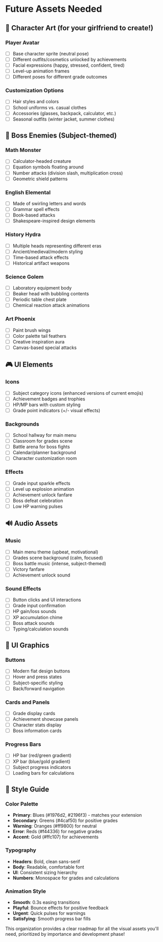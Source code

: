 # Future Assets Needed

## 🎨 Character Art (for your girlfriend to create!)

### Player Avatar
- [ ] Base character sprite (neutral pose)
- [ ] Different outfits/cosmetics unlocked by achievements
- [ ] Facial expressions (happy, stressed, confident, tired)
- [ ] Level-up animation frames
- [ ] Different poses for different grade outcomes

### Customization Options
- [ ] Hair styles and colors
- [ ] School uniforms vs. casual clothes
- [ ] Accessories (glasses, backpack, calculator, etc.)
- [ ] Seasonal outfits (winter jacket, summer clothes)

## 👹 Boss Enemies (Subject-themed)

### Math Monster
- [ ] Calculator-headed creature
- [ ] Equation symbols floating around
- [ ] Number attacks (division slash, multiplication cross)
- [ ] Geometric shield patterns

### English Elemental
- [ ] Made of swirling letters and words
- [ ] Grammar spell effects
- [ ] Book-based attacks
- [ ] Shakespeare-inspired design elements

### History Hydra
- [ ] Multiple heads representing different eras
- [ ] Ancient/medieval/modern styling
- [ ] Time-based attack effects
- [ ] Historical artifact weapons

### Science Golem
- [ ] Laboratory equipment body
- [ ] Beaker head with bubbling contents
- [ ] Periodic table chest plate
- [ ] Chemical reaction attack animations

### Art Phoenix
- [ ] Paint brush wings
- [ ] Color palette tail feathers
- [ ] Creative inspiration aura
- [ ] Canvas-based special attacks

## 🎮 UI Elements

### Icons
- [ ] Subject category icons (enhanced versions of current emojis)
- [ ] Achievement badges and trophies
- [ ] HP/MP bars with custom styling
- [ ] Grade point indicators (+/- visual effects)

### Backgrounds
- [ ] School hallway for main menu
- [ ] Classroom for grades scene
- [ ] Battle arena for boss fights
- [ ] Calendar/planner background
- [ ] Character customization room

### Effects
- [ ] Grade input sparkle effects
- [ ] Level up explosion animation
- [ ] Achievement unlock fanfare
- [ ] Boss defeat celebration
- [ ] Low HP warning pulses

## 🔊 Audio Assets

### Music
- [ ] Main menu theme (upbeat, motivational)
- [ ] Grades scene background (calm, focused)
- [ ] Boss battle music (intense, subject-themed)
- [ ] Victory fanfare
- [ ] Achievement unlock sound

### Sound Effects
- [ ] Button clicks and UI interactions
- [ ] Grade input confirmation
- [ ] HP gain/loss sounds
- [ ] XP accumulation chime
- [ ] Boss attack sounds
- [ ] Typing/calculation sounds

## 📱 UI Graphics

### Buttons
- [ ] Modern flat design buttons
- [ ] Hover and press states
- [ ] Subject-specific styling
- [ ] Back/forward navigation

### Cards and Panels
- [ ] Grade display cards
- [ ] Achievement showcase panels
- [ ] Character stats display
- [ ] Boss information cards

### Progress Bars
- [ ] HP bar (red/green gradient)
- [ ] XP bar (blue/gold gradient)
- [ ] Subject progress indicators
- [ ] Loading bars for calculations

## 🎯 Style Guide

### Color Palette
- **Primary**: Blues (#1976d2, #2196f3) - matches your extension
- **Secondary**: Greens (#4caf50) for positive grades
- **Warning**: Oranges (#ff9800) for neutral
- **Error**: Reds (#f44336) for negative grades
- **Accent**: Gold (#ffc107) for achievements

### Typography
- **Headers**: Bold, clean sans-serif
- **Body**: Readable, comfortable font
- **UI**: Consistent sizing hierarchy
- **Numbers**: Monospace for grades and calculations

### Animation Style
- **Smooth**: 0.3s easing transitions
- **Playful**: Bounce effects for positive feedback
- **Urgent**: Quick pulses for warnings
- **Satisfying**: Smooth progress bar fills

This organization provides a clear roadmap for all the visual assets you'll need, prioritized by importance and development phase!
